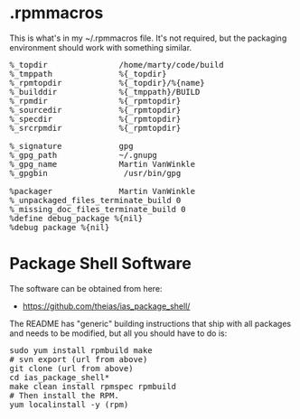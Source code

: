 # .rpmmacros

This is what's in my ~/.rpmmacros file. It's not required, but the packaging environment should work with something similar.

<pre>
%_topdir               /home/marty/code/build
%_tmppath              %{_topdir}
%_rpmtopdir            %{_topdir}/%{name}
%_builddir             %{_tmppath}/BUILD
%_rpmdir               %{_rpmtopdir}
%_sourcedir            %{_rpmtopdir}
%_specdir              %{_rpmtopdir}
%_srcrpmdir            %{_rpmtopdir}
 
%_signature            gpg
%_gpg_path             ~/.gnupg
%_gpg_name             Martin VanWinkle 
%_gpgbin                /usr/bin/gpg
 
%packager              Martin VanWinkle
%_unpackaged_files_terminate_build 0
%_missing_doc_files_terminate_build 0
%define debug_package %{nil}
%debug_package %{nil}
</pre>

# Package Shell Software

The software can be obtained from here:

* https://github.com/theias/ias_package_shell/

The README has "generic" building instructions that ship with all packages and needs to be modified, but all you should have to do is:

<pre>
sudo yum install rpmbuild make
# svn export (url from above)
git clone (url from above)
cd ias_package_shell*
make clean install rpmspec rpmbuild
# Then install the RPM.
yum localinstall -y (rpm)
</pre>

